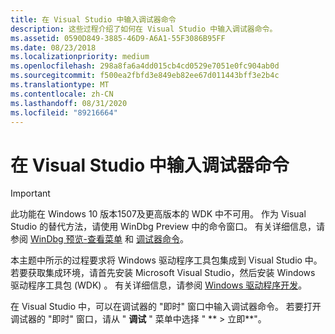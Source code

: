 ```yaml
---
title: 在 Visual Studio 中输入调试器命令
description: 这些过程介绍了如何在 Visual Studio 中输入调试器命令。
ms.assetid: 0590D849-3885-46D9-A6A1-55F3086B95FF
ms.date: 08/23/2018
ms.localizationpriority: medium
ms.openlocfilehash: 298a8fa6a4dd015cb4cd0529e7051e0fc904ab0d
ms.sourcegitcommit: f500ea2fbfd3e849eb82ee67d011443bff3e2b4c
ms.translationtype: MT
ms.contentlocale: zh-CN
ms.lasthandoff: 08/31/2020
ms.locfileid: "89216664"
---
```

# <a name="entering-debugger-commands-in-visual-studio"></a>在 Visual Studio 中输入调试器命令

> [!IMPORTANT]
> 此功能在 Windows 10 版本1507及更高版本的 WDK 中不可用。
> 作为 Visual Studio 的替代方法，请使用 WinDbg Preview 中的命令窗口。 有关详细信息，请参阅 [WinDbg 预览-查看菜单](windbg-view-preview.md) 和 [调试器命令](debugger-commands.md)。
>

本主题中所示的过程要求将 Windows 驱动程序工具包集成到 Visual Studio 中。 若要获取集成环境，请首先安装 Microsoft Visual Studio，然后安装 Windows 驱动程序工具包 (WDK) 。 有关详细信息，请参阅 [Windows 驱动程序开发](../index.yml)。

在 Visual Studio 中，可以在调试器的 "即时" 窗口中输入调试器命令。 若要打开调试器的 "即时" 窗口，请从 " **调试** " 菜单中选择 " ** &gt; 立即**"。